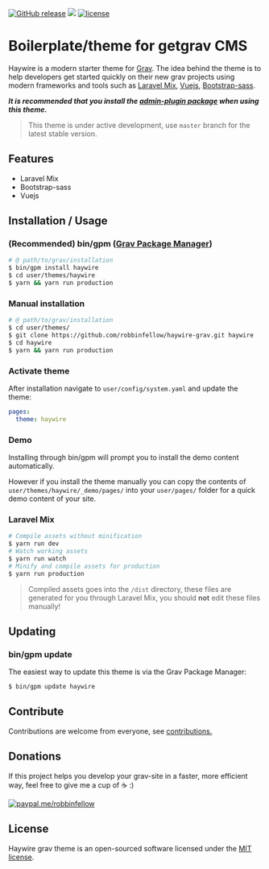 [![GitHub release](https://img.shields.io/github/release/robbinfellow/haywire-grav.svg?style=flat-square)](https://github.com/robbinfellow/haywire-grav/releases) [![](https://img.shields.io/github/issues-raw/robbinfellow/haywire-grav.svg?style=flat-square)](https://github.com/robbinfellow/haywire-grav/issues) [![license](https://img.shields.io/github/license/robbinfellow/haywire-grav.svg?style=flat-square)](https://github.com/robbinfellow/haywire-grav/blob/master/LICENSE)

# Boilerplate/theme for getgrav CMS

Haywire is a modern starter theme for [Grav](https://getgrav.org/). The idea behind the theme is to help developers get started quickly on their new grav projects using modern frameworks and tools such as [Laravel Mix](https://github.com/JeffreyWay/laravel-mix#readme), [Vuejs](http://vuejs.org/), [Bootstrap-sass](https://github.com/twbs/bootstrap-sass).

**_It is recommended that you install the [admin-plugin package](https://github.com/getgrav/grav-plugin-admin) when using this theme._**

> This theme is under active development, use `master` branch for the latest stable version.

## Features

* Laravel Mix
* Bootstrap-sass
* Vuejs

## Installation / Usage

### (Recommended) bin/gpm ([Grav Package Manager](http://learn.getgrav.org/advanced/grav-gpm))

``` bash
# @ path/to/grav/installation
$ bin/gpm install haywire
$ cd user/themes/haywire
$ yarn && yarn run production
```

### Manual installation

``` bash
# @ path/to/grav/installation
$ cd user/themes/
$ git clone https://github.com/robbinfellow/haywire-grav.git haywire
$ cd haywire
$ yarn && yarn run production
```

### Activate theme

After installation navigate to `user/config/system.yaml` and update the theme:
``` yaml
pages:
  theme: haywire
```

### Demo

Installing through bin/gpm will prompt you to install the demo content automatically.

However if you install the theme manually you can copy the contents of `user/themes/haywire/_demo/pages/` into your `user/pages/` folder for a quick demo content of your site.

### Laravel Mix

``` bash
# Compile assets without minification
$ yarn run dev
# Watch working assets
$ yarn run watch
# Minify and compile assets for production
$ yarn run production
```

> Compiled assets goes into the `/dist` directory, these files are generated for you through Laravel Mix, you should **not** edit these files manually!

## Updating

### bin/gpm update

The easiest way to update this theme is via the Grav Package Manager:

``` bash
$ bin/gpm update haywire
```

## Contribute

Contributions are welcome from everyone, see [contributions.](.github/CONTRIBUTING.md)

## Donations

If this project helps you develop your grav-site in a faster, more efficient way, feel free to give me a cup of :coffee: :)

[![paypal.me/robbinfellow](https://www.paypalobjects.com/webstatic/paypalme/images/pp_logo_small.png)](https://www.paypal.me/robbinfellow)

## License

Haywire grav theme is an open-sourced software licensed under the [MIT license](http://opensource.org/licenses/MIT).
